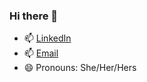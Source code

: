 ### Hi there 👋
- 📫 [LinkedIn](https://www.linkedin.com/in/amitaekbote/)
- 📫 [Email](mailto:amita.ekbote@gmail.com)
- 😄 Pronouns: She/Her/Hers

<!--
**amitaekbote/amitaekbote** is a ✨ _special_ ✨ repository because its `README.md` (this file) appears on your GitHub profile.

Here are some ideas to get you started:

- 🔭 I’m currently working on ...
- 🌱 I’m currently learning ...
- 👯 I’m looking to collaborate on ...
- 🤔 I’m looking for help with ...
- 💬 Ask me about ...
- 📫 How to reach me: ...
- 😄 Pronouns: ...
- ⚡ Fun fact: ...
-->

